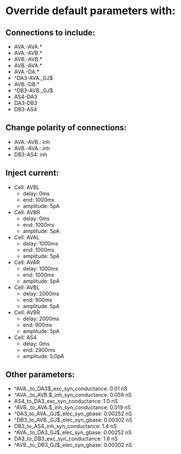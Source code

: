 # Override default parameters with:
## Connections to include:
- AVA.-AVA.*
- AVA.-AVB.*
- AVB.-AVB.*
- AVB.-AVA.*
- AVA.-DA.*
- ^DA3-AVA.\_GJ$
- AVB.-DB.*
- ^DB3-AVB.\_GJ$
- AS4-DA3
- DA3-DB3
- DB3-AS4

## Change polarity of connections:
- AVA.-AVB.: inh
- AVB.-AVA.: inh
- DB3-AS4: inh

## Inject current:
- Cell: AVBL
    - delay: 0ms
    - end: 1000ms
    - amplitude: 5pA
- Cell: AVBR
    - delay: 0ms
    - end: 1000ms
    - amplitude: 5pA
- Cell: AVAL
    - delay: 1000ms
    - end: 1000ms
    - amplitude: 5pA
- Cell: AVAR
    - delay: 1000ms
    - end: 1000ms
    - amplitude: 5pA
- Cell: AVBL
    - delay: 2000ms
    - end: 900ms
    - amplitude: 5pA
- Cell: AVBR
    - delay: 2000ms
    - end: 900ms
    - amplitude: 5pA
- Cell: AS4
    - delay: 0ms
    - end: 2900ms
    - amplitude: 5.0pA

## Other parameters:
- ^AVA._to_DA3$_exc_syn_conductance: 0.01 nS
- ^AVA._to_AVB.$_inh_syn_conductance: 0.059 nS
- AS4_to_DA3_exc_syn_conductance: 1.0 nS
- ^AVB._to_AVA.$_inh_syn_conductance: 0.019 nS
- ^DA3_to_AVA.\_GJ$_elec_syn_gbase: 0.00252 nS
- ^DB3_to_AVB.\_GJ$_elec_syn_gbase: 0.00302 nS
- DB3_to_AS4_inh_syn_conductance: 1.4 nS
- ^AVA._to_DA3\_GJ$_elec_syn_gbase: 0.00252 nS
- DA3_to_DB3_exc_syn_conductance: 1.6 nS
- ^AVB._to_DB3\_GJ$_elec_syn_gbase: 0.00302 nS

